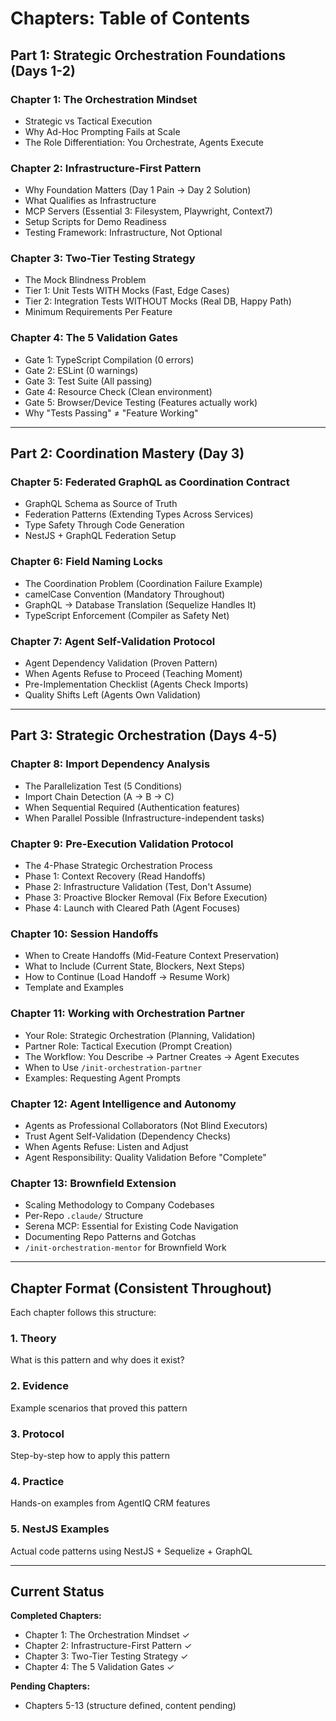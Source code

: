 # Chapters: Table of Contents

## Part 1: Strategic Orchestration Foundations (Days 1-2)

### Chapter 1: The Orchestration Mindset

- Strategic vs Tactical Execution
- Why Ad-Hoc Prompting Fails at Scale
- The Role Differentiation: You Orchestrate, Agents Execute

### Chapter 2: Infrastructure-First Pattern

- Why Foundation Matters (Day 1 Pain → Day 2 Solution)
- What Qualifies as Infrastructure
- MCP Servers (Essential 3: Filesystem, Playwright, Context7)
- Setup Scripts for Demo Readiness
- Testing Framework: Infrastructure, Not Optional

### Chapter 3: Two-Tier Testing Strategy

- The Mock Blindness Problem
- Tier 1: Unit Tests WITH Mocks (Fast, Edge Cases)
- Tier 2: Integration Tests WITHOUT Mocks (Real DB, Happy Path)
- Minimum Requirements Per Feature

### Chapter 4: The 5 Validation Gates

- Gate 1: TypeScript Compilation (0 errors)
- Gate 2: ESLint (0 warnings)
- Gate 3: Test Suite (All passing)
- Gate 4: Resource Check (Clean environment)
- Gate 5: Browser/Device Testing (Features actually work)
- Why "Tests Passing" ≠ "Feature Working"

---

## Part 2: Coordination Mastery (Day 3)

### Chapter 5: Federated GraphQL as Coordination Contract

- GraphQL Schema as Source of Truth
- Federation Patterns (Extending Types Across Services)
- Type Safety Through Code Generation
- NestJS + GraphQL Federation Setup

### Chapter 6: Field Naming Locks

- The Coordination Problem (Coordination Failure Example)
- camelCase Convention (Mandatory Throughout)
- GraphQL → Database Translation (Sequelize Handles It)
- TypeScript Enforcement (Compiler as Safety Net)

### Chapter 7: Agent Self-Validation Protocol

- Agent Dependency Validation (Proven Pattern)
- When Agents Refuse to Proceed (Teaching Moment)
- Pre-Implementation Checklist (Agents Check Imports)
- Quality Shifts Left (Agents Own Validation)

---

## Part 3: Strategic Orchestration (Days 4-5)

### Chapter 8: Import Dependency Analysis

- The Parallelization Test (5 Conditions)
- Import Chain Detection (A → B → C)
- When Sequential Required (Authentication features)
- When Parallel Possible (Infrastructure-independent tasks)

### Chapter 9: Pre-Execution Validation Protocol

- The 4-Phase Strategic Orchestration Process
- Phase 1: Context Recovery (Read Handoffs)
- Phase 2: Infrastructure Validation (Test, Don't Assume)
- Phase 3: Proactive Blocker Removal (Fix Before Execution)
- Phase 4: Launch with Cleared Path (Agent Focuses)

### Chapter 10: Session Handoffs

- When to Create Handoffs (Mid-Feature Context Preservation)
- What to Include (Current State, Blockers, Next Steps)
- How to Continue (Load Handoff → Resume Work)
- Template and Examples

### Chapter 11: Working with Orchestration Partner

- Your Role: Strategic Orchestration (Planning, Validation)
- Partner Role: Tactical Execution (Prompt Creation)
- The Workflow: You Describe → Partner Creates → Agent Executes
- When to Use `/init-orchestration-partner`
- Examples: Requesting Agent Prompts

### Chapter 12: Agent Intelligence and Autonomy

- Agents as Professional Collaborators (Not Blind Executors)
- Trust Agent Self-Validation (Dependency Checks)
- When Agents Refuse: Listen and Adjust
- Agent Responsibility: Quality Validation Before "Complete"

### Chapter 13: Brownfield Extension

- Scaling Methodology to Company Codebases
- Per-Repo `.claude/` Structure
- Serena MCP: Essential for Existing Code Navigation
- Documenting Repo Patterns and Gotchas
- `/init-orchestration-mentor` for Brownfield Work

---

## Chapter Format (Consistent Throughout)

Each chapter follows this structure:

### 1. Theory

What is this pattern and why does it exist?

### 2. Evidence

Example scenarios that proved this pattern

### 3. Protocol

Step-by-step how to apply this pattern

### 4. Practice

Hands-on examples from AgentIQ CRM features

### 5. NestJS Examples

Actual code patterns using NestJS + Sequelize + GraphQL

---

## Current Status

**Completed Chapters:**

- Chapter 1: The Orchestration Mindset ✓
- Chapter 2: Infrastructure-First Pattern ✓
- Chapter 3: Two-Tier Testing Strategy ✓
- Chapter 4: The 5 Validation Gates ✓

**Pending Chapters:**

- Chapters 5-13 (structure defined, content pending)
